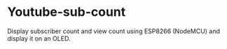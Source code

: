 # Youtube-sub-count
Display subscriber count and view count using ESP8266 (NodeMCU) and display it on an OLED.
